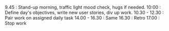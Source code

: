 9.45 : Stand-up morning, traffic light mood check, hugs if needed.
10:00 : Define day's objectives, write new user stories, div up work.
10.30 - 12.30 : Pair work on assigned daily task
14.00 - 16.30 : Same
16.30 : Retro
17.00 : Stop work
